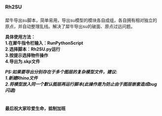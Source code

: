 ### Rh2SU
### 
犀牛导出su脚本，简单易用，导出su模型的模块各自成组，各自拥有相对独立的原点，并自动整理乱线。解决了犀牛导出su的破面、原点过远问题。

**具体使用方法：**  
**1.在犀牛指令栏输入：RunPythonScript  
2.选择脚本：Rh2SU.py运行  
3.按提示选择物件操作  
4.导出为.skp文件**  


***PS:如果要导出分别存在于多个图层的复杂模型文件，建议:  
1.新建Rhino文件  
2.将模型放入同一个默认图层再运行脚本(此操作是为防止由于图层嵌套造成bug闪退)***
# 
#### **最后祝大家珍爱生命，抵制加班**

